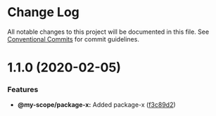 # Change Log

All notable changes to this project will be documented in this file.
See [Conventional Commits](https://conventionalcommits.org) for commit guidelines.

# 1.1.0 (2020-02-05)


### Features

* **@my-scope/package-x:** Added package-x ([f3c89d2](https://github.com/hrafnkellbaldurs/lerna-yarn-workspaces-monorepo/commit/f3c89d26e6b0f4339f7bfcfaf01e11978841d0b8))
